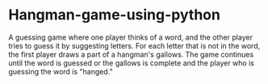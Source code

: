 # Hangman-game-using-python
A guessing game where one player thinks of a word, and the other player tries to guess it by suggesting letters. For each letter that is not in the word, the first player draws a part of a hangman's gallows. The game continues until the word is guessed or the gallows is complete and the player who is guessing the word is "hanged."
